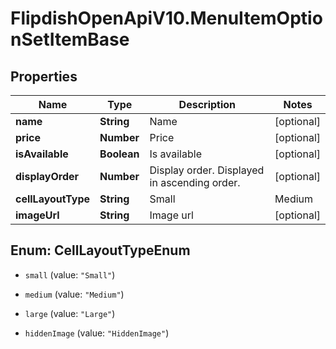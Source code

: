 # FlipdishOpenApiV10.MenuItemOptionSetItemBase

## Properties
Name | Type | Description | Notes
------------ | ------------- | ------------- | -------------
**name** | **String** | Name | [optional] 
**price** | **Number** | Price | [optional] 
**isAvailable** | **Boolean** | Is available | [optional] 
**displayOrder** | **Number** | Display order. Displayed in ascending order. | [optional] 
**cellLayoutType** | **String** | Small | Medium | Large  Affects the layout of the menu. | [optional] 
**imageUrl** | **String** | Image url | [optional] 


<a name="CellLayoutTypeEnum"></a>
## Enum: CellLayoutTypeEnum


* `small` (value: `"Small"`)

* `medium` (value: `"Medium"`)

* `large` (value: `"Large"`)

* `hiddenImage` (value: `"HiddenImage"`)




